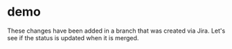 # demo

These changes have been added in a branch that was created via Jira. Let's see if the status is updated when it is merged.
